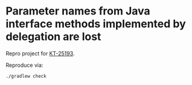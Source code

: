 # Parameter names from Java interface methods implemented by delegation are lost

Repro project for [KT-25193](https://youtrack.jetbrains.com/issue/KT-25193).

Reproduce via:

    ./gradlew check
